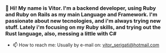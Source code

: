 ### 🌱 Hi! My name is Vitor. I'm a backend developer, using Ruby and Ruby on Rails as my main Language and Framework. I'm passionate about new tecnologies, and i'm always trying new stuff. Lately i'm focusing on my Ruby skills, and trying out the Rust language, also, messing a little with C#
- 📫 How to reach me: Usually by e-mail on: vitor_serigati@hotmail.com
